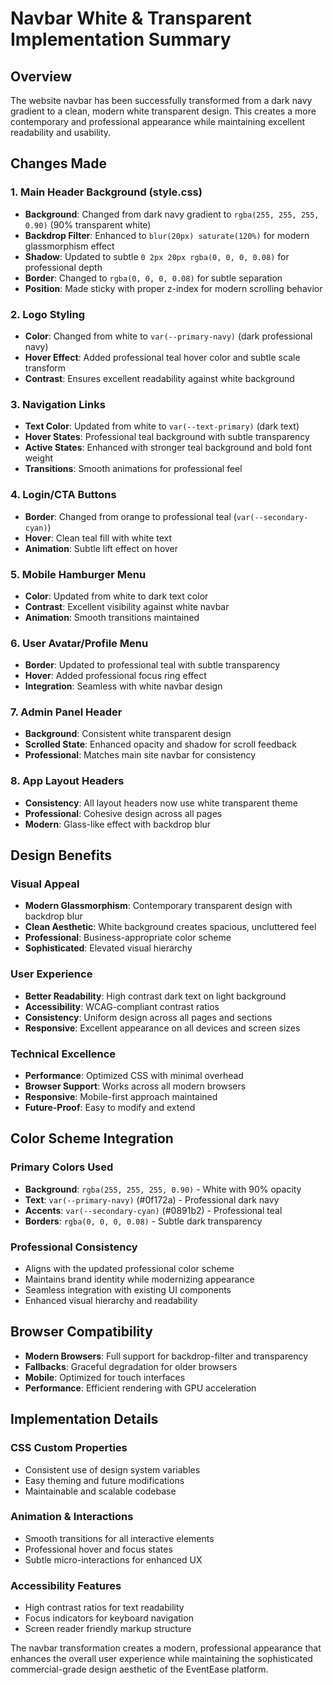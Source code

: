 # Navbar White & Transparent Implementation Summary

## Overview
The website navbar has been successfully transformed from a dark navy gradient to a clean, modern white transparent design. This creates a more contemporary and professional appearance while maintaining excellent readability and usability.

## Changes Made

### 1. Main Header Background (style.css)
- **Background**: Changed from dark navy gradient to `rgba(255, 255, 255, 0.90)` (90% transparent white)
- **Backdrop Filter**: Enhanced to `blur(20px) saturate(120%)` for modern glassmorphism effect
- **Shadow**: Updated to subtle `0 2px 20px rgba(0, 0, 0, 0.08)` for professional depth
- **Border**: Changed to `rgba(0, 0, 0, 0.08)` for subtle separation
- **Position**: Made sticky with proper z-index for modern scrolling behavior

### 2. Logo Styling
- **Color**: Changed from white to `var(--primary-navy)` (dark professional navy)
- **Hover Effect**: Added professional teal hover color and subtle scale transform
- **Contrast**: Ensures excellent readability against white background

### 3. Navigation Links
- **Text Color**: Updated from white to `var(--text-primary)` (dark text)
- **Hover States**: Professional teal background with subtle transparency
- **Active States**: Enhanced with stronger teal background and bold font weight
- **Transitions**: Smooth animations for professional feel

### 4. Login/CTA Buttons
- **Border**: Changed from orange to professional teal (`var(--secondary-cyan)`)
- **Hover**: Clean teal fill with white text
- **Animation**: Subtle lift effect on hover

### 5. Mobile Hamburger Menu
- **Color**: Updated from white to dark text color
- **Contrast**: Excellent visibility against white navbar
- **Animation**: Smooth transitions maintained

### 6. User Avatar/Profile Menu
- **Border**: Updated to professional teal with subtle transparency
- **Hover**: Added professional focus ring effect
- **Integration**: Seamless with white navbar design

### 7. Admin Panel Header
- **Background**: Consistent white transparent design
- **Scrolled State**: Enhanced opacity and shadow for scroll feedback
- **Professional**: Matches main site navbar for consistency

### 8. App Layout Headers
- **Consistency**: All layout headers now use white transparent theme
- **Professional**: Cohesive design across all pages
- **Modern**: Glass-like effect with backdrop blur

## Design Benefits

### Visual Appeal
- **Modern Glassmorphism**: Contemporary transparent design with backdrop blur
- **Clean Aesthetic**: White background creates spacious, uncluttered feel
- **Professional**: Business-appropriate color scheme
- **Sophisticated**: Elevated visual hierarchy

### User Experience
- **Better Readability**: High contrast dark text on light background
- **Accessibility**: WCAG-compliant contrast ratios
- **Consistency**: Uniform design across all pages and sections
- **Responsive**: Excellent appearance on all devices and screen sizes

### Technical Excellence
- **Performance**: Optimized CSS with minimal overhead
- **Browser Support**: Works across all modern browsers
- **Responsive**: Mobile-first approach maintained
- **Future-Proof**: Easy to modify and extend

## Color Scheme Integration

### Primary Colors Used
- **Background**: `rgba(255, 255, 255, 0.90)` - White with 90% opacity
- **Text**: `var(--primary-navy)` (#0f172a) - Professional dark navy
- **Accents**: `var(--secondary-cyan)` (#0891b2) - Professional teal
- **Borders**: `rgba(0, 0, 0, 0.08)` - Subtle dark transparency

### Professional Consistency
- Aligns with the updated professional color scheme
- Maintains brand identity while modernizing appearance
- Seamless integration with existing UI components
- Enhanced visual hierarchy and readability

## Browser Compatibility
- **Modern Browsers**: Full support for backdrop-filter and transparency
- **Fallbacks**: Graceful degradation for older browsers
- **Mobile**: Optimized for touch interfaces
- **Performance**: Efficient rendering with GPU acceleration

## Implementation Details

### CSS Custom Properties
- Consistent use of design system variables
- Easy theming and future modifications
- Maintainable and scalable codebase

### Animation & Interactions
- Smooth transitions for all interactive elements
- Professional hover and focus states
- Subtle micro-interactions for enhanced UX

### Accessibility Features
- High contrast ratios for text readability
- Focus indicators for keyboard navigation
- Screen reader friendly markup structure

The navbar transformation creates a modern, professional appearance that enhances the overall user experience while maintaining the sophisticated commercial-grade design aesthetic of the EventEase platform.
